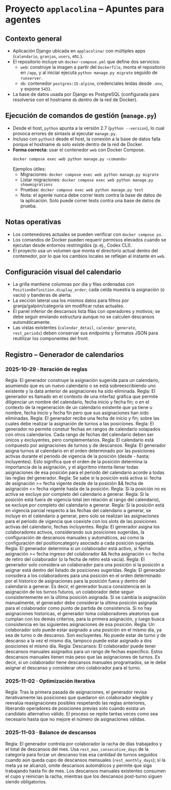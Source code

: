 # Proyecto `applacolina` – Apuntes para agentes

## Contexto general
- Aplicación Django ubicada en `applacolina/` con múltiples apps (`calendario`, `granjas`, `users`, etc.).
- El repositorio incluye un `docker-compose.yml` que define dos servicios:
  - `web`: construye la imagen a partir del `Dockerfile`, monta el repositorio en `/app`, y al iniciar ejecuta `python manage.py migrate` seguido de `runserver`.
  - `db`: contenedor `postgres:15-alpine`, credenciales leídas desde `.env`, y expone `5432`.
- La base de datos usada por Django es PostgreSQL (configurada para resolverse con el hostname `db` dentro de la red de Docker).

## Ejecución de comandos de gestión (`manage.py`)
- Desde el host, `python` apunta a la versión 2.7 (`python --version`), lo cual provoca errores de sintaxis al ejecutar `manage.py`.
- Incluso con `python3` desde el host, la conexión a la base de datos falla porque el hostname `db` solo existe dentro de la red de Docker.
- **Forma correcta:** usar el contenedor `web` con Docker Compose.
  ```bash
  docker compose exec web python manage.py <comando>
  ```
  Ejemplos útiles:
  - Migraciones: `docker compose exec web python manage.py migrate`
  - Listar migraciones: `docker compose exec web python manage.py showmigrations`
  - Pruebas: `docker compose exec web python manage.py test`
  - Nota: el agente nunca debe correr tests contra la base de datos de la aplicación. Solo puede correr tests contra una base de datos de prueba.

## Notas operativas
- Los contenedores actuales se pueden verificar con `docker compose ps`.
- Los comandos de Docker pueden requerir permisos elevados cuando se ejecutan desde entornos restringidos (p. ej., Codex CLI).
- El proyecto usa un volumen que monta el directorio actual dentro del contenedor, por lo que los cambios locales se reflejan al instante en `web`.

## Configuración visual del calendario
- La grilla mantiene columnas por día y filas ordenadas con `PositionDefinition.display_order`; cada celda muestra la asignación (o vacío) y banderas de alerta.
- La sección lateral usa los mismos datos para filtros por granja/galpón/categoría sin modificar rutas actuales.
- El panel inferior de descansos lista filas con operadores y motivos; se debe seguir enviando estructura aunque no se calculen descansos automáticamente.
- Las vistas existentes (`calendar_detail`, `calendar_generate`, `rest_periods`) deben conservar sus endpoints y formatos JSON para reutilizar los componentes del front. 

## Registro – Generador de calendarios
### 2025-10-29 · Iteración de reglas
Regla: El generador construye la asignación sugerida para un calendario, asumiendo que es un nuevo calendario o se está sobreescribiendo uno existente y la data anterior de asignaciones ha sido eliminada.
Regla: El generador es llamado en el contexto de una interfaz gráfica que permite diligenciar un nombre del calendario, fecha inicio y fecha fin; o en el contexto de la regeneración de un calendario existente que ya tiene u nombre, fecha inicio y fecha fin pero que sus asignaciones han sido eliminadas.
Regla: El generador recibe una fecha de inicio y fin; sobre las cuales debe realizar la asignación de turnos a las posiciones. 
Regla: El generador no permite constuir fechas en rangos de calendario solapados con otros calendarios. Cada rango de fechas del calendario deben ser únicos y excluyentes, pero complementarios.
Regla: El calendario está compuesto por asignaciones de turnos y de descansos. 
Regla: El generador asigna turnos al calendario en el orden determinado por las posiciones activas durante el periodo de vigencia de la posición (desde - hasta; incluyentes). Esto significa que el orden de la posición determina la importancia de la asignación, y el algoritmo intenta llenar todas asignaciones de esa posición para el periodo del calendario acorde a todas las reglas del generador. 
Regla: Se sabe si la posición está activa si: fecha de asignación >= fecha vigente desde de la posición && fecha de asignación <= fecha vigente hasta de la posición.
Regla: Si la posición no es activa se excluye por completo del calendario a generar.
Regla: Si la posición está fuera de vigencia total (en relación al rango del calendario), se excluye por completo del calendario a generar. 
Regla: Si la posición está en vigencia parcial respecto a las fechas del calendario a generar, se incluye en el calendario a generar, pero solo se realizan las asignaciones para el periodo de vigencia que coexiste con los slots de las posiciones activas del calendario, fechas incluyentes.
Regla: El generador asigna los colaboradores activos, considerando sus posiciones sugeridas, la configuración de descansos manuales y automáticos, así como la configuración del positioncategory asociado a cada posición sugerida. 
Regla: El generador determina si un colaborador está activo, si fecha asignación >= fecha ingreso del colaborador && fecha asignación <= fecha de retiro del colaborador (o la fecha de retiro está vacía).
Regla: El generador solo considera un colaborador para una posición si la posición a asignar está dentro del listado de posiciones sugeridas.
Regla: El generador considera a los colaboradores para una posición en el orden determinado por el historico de asignaciones para la posición fuera y dentro del calendario a generar. Es decir, el generador busca consistencia en la asignación de los turnos futuros, un colaborador debe seguir consistentemente en la última posición asignada.  Si se cambia la asignación manualmente, el generador debe considerar la última posición asignada para el colaborador como punto de partida de consistencia. Si no hay asignaciones historicas, el generador toma colaboradores aleatorios que cumplan con los demás criterios, para la primera asignación, y luego busca consistencia en las siguientes asignaciones de esa posición. 
Regla: Un colaborador solo puede estar asignado a una posición en el mismo día, ya sea de turno o de descanso. Son excluyentes. No puede estar de turno y de descanso a la vez el mismo día, tampoco puede estar asignado a dos posiciones el mismo día. 
Regla: Descansos: El colaborador puede tener descansos manuales asignados para un rango de fechas especifico. Estos descansos manuales tienen más peso que las asignaciones de turnos. Es decir, si un colaborador tiene descansos manuales programados, se le debe asignar el descanso y considerar otro colaborador para el turno.
### 2025-11-02 · Optimización iterativa
Regla: Tras la primera pasada de asignaciones, el generador revisa iterativamente las posiciones que quedaron sin colaborador elegible y reevalúa reasignaciones posibles respetando las reglas anteriores, liberando operadores de posiciones previas solo cuando exista un candidato alternativo válido. El proceso se repite tantas veces como sea necesario hasta que no mejore el número de asignaciones válidas.
### 2025-11-03 · Balance de descansos
Regla: El generador controla por colaborador la racha de días trabajados y el total de descansos del mes. Usa `rest_max_consecutive_days` de la categoría para forzar un descanso tras esa cantidad de turnos seguidos cuando aún queda cupo de descansos mensuales (`rest_monthly_days`); si la meta ya se alcanzó, omite descansos automáticos y permite que siga trabajando hasta fin de mes. Los descansos manuales existentes consumen el cupo y reinician la racha, mientras que los descansos post-turno siguen siendo obligatorios.
